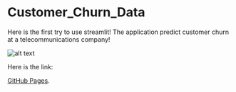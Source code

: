 # Customer_Churn_Data

Here is the first try to use streamlit! 
The application predict customer churn at a telecommunications company!


![alt text](https://miro.medium.com/max/456/1*Dvx1j18vyKyvLlIpxzVSmQ.png)


Here is the link: 

 [GitHub Pages](https://myeghaneh-customer-churn-data-streamlit-app-full-tda54e.streamlit.app/).

